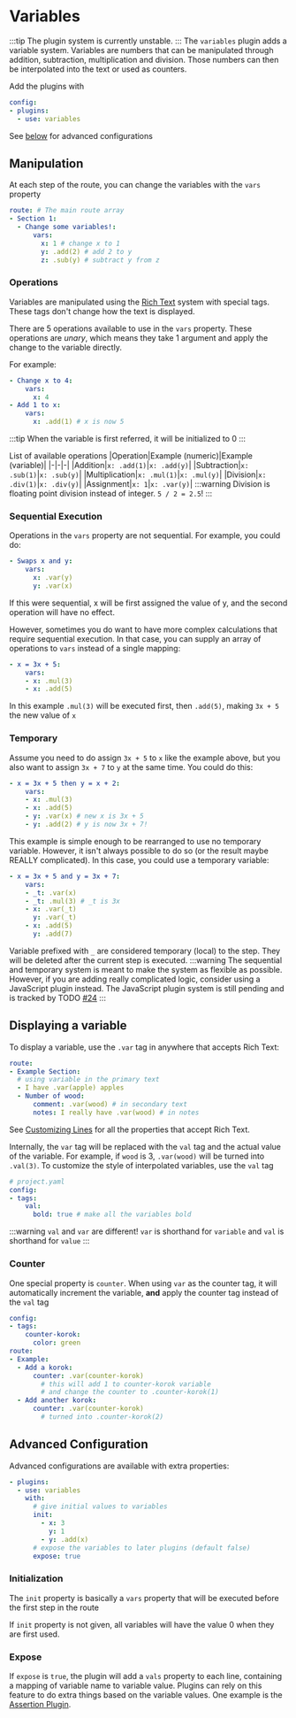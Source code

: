 # Variables
:::tip
The plugin system is currently unstable.
:::
The `variables` plugin adds a variable system. Variables are numbers
that can be manipulated through addition, subtraction, multiplication
and division. Those numbers can then be interpolated into the text
or used as counters.

Add the plugins with
```yaml
config:
- plugins:
  - use: variables
```
See [below](#advanced-configuration) for advanced configurations

## Manipulation
At each step of the route, you can change the variables with the `vars` property
```yaml
route: # The main route array
- Section 1:
  - Change some variables!:
      vars:
        x: 1 # change x to 1
        y: .add(2) # add 2 to y
        z: .sub(y) # subtract y from z
```
### Operations
Variables are manipulated using the [Rich Text](../route/customizing-text.md) system with special tags.
These tags don't change how the text is displayed.

There are 5 operations available to use in the `vars` property.
These operations are *unary*, which means they take 1 argument and apply the change to the variable directly.

For example:
```yaml
- Change x to 4:
    vars:
      x: 4
- Add 1 to x:
    vars:
      x: .add(1) # x is now 5
```
:::tip
When the variable is first referred, it will be initialized to 0
:::

List of available operations
|Operation|Example (numeric)|Example (variable)|
|-|-|-|
|Addition|`x: .add(1)`|`x: .add(y)`|
|Subtraction|`x: .sub(1)`|`x: .sub(y)`|
|Multiplication|`x: .mul(1)`|`x: .mul(y)`|
|Division|`x: .div(1)`|`x: .div(y)`|
|Assignment|`x: 1`|`x: .var(y)`|
:::warning
Division is floating point division instead of integer. `5 / 2 = 2.5`!
:::

### Sequential Execution
Operations in the `vars` property are not sequential. For example, you could do:
```yaml
- Swaps x and y:
    vars:
      x: .var(y)
      y: .var(x)
```
If this were sequential, x will be first assigned the value of y, and the second operation will have no effect.

However, sometimes you do want to have more complex calculations that require sequential execution.
In that case, you can supply an array of operations to `vars` instead of a single mapping:
```yaml
- x = 3x + 5:
    vars:
    - x: .mul(3)
    - x: .add(5)
```
In this example `.mul(3)` will be executed first, then `.add(5)`, making `3x + 5` the new value of `x`

### Temporary
Assume you need to do assign `3x + 5` to `x` like the example above, but
you also want to assign `3x + 7` to `y` at the same time.
You could do this:
```yaml
- x = 3x + 5 then y = x + 2:
    vars:
    - x: .mul(3)
    - x: .add(5)
    - y: .var(x) # new x is 3x + 5
    - y: .add(2) # y is now 3x + 7!
```
This example is simple enough to be rearranged to use no temporary variable. However,
it isn't always possible to do so (or the result maybe REALLY complicated). In this case,
you could use a temporary variable:
```yaml
- x = 3x + 5 and y = 3x + 7:
    vars:
    - _t: .var(x)
    - _t: .mul(3) # _t is 3x
    - x: .var(_t)
      y: .var(_t)
    - x: .add(5)
      y: .add(7)
```
Variable prefixed with `_` are considered temporary (local) to the step. They will be deleted
after the current step is executed.
:::warning
The sequential and temporary system is meant to make the system as flexible as possible.
However, if you are adding really complicated logic, consider using a JavaScript plugin instead.
The JavaScript plugin system is still pending and is tracked by TODO [#24](https://github.com/Pistonite/celer/issues/24)
:::

## Displaying a variable
To display a variable, use the `.var` tag in anywhere that accepts Rich Text:
```yaml
route:
- Example Section:
  # using variable in the primary text
  - I have .var(apple) apples
  - Number of wood:
      comment: .var(wood) # in secondary text
      notes: I really have .var(wood) # in notes
```
See [Customizing Lines](../route/customizing-lines.md) for all the properties that accept Rich Text.

Internally, the `var` tag will be replaced with the `val` tag and the actual value of the variable.
For example, if `wood` is 3, `.var(wood)` will be turned into `.val(3)`.
To customize the style of interpolated variables, use the `val` tag
```yaml
# project.yaml
config:
- tags:
    val:
      bold: true # make all the variables bold
```
:::warning
`val` and `var` are different! `var` is shorthand for `variable` and `val` is shorthand for `value`
:::

### Counter
One special property is `counter`. When using `var` as the counter tag, it will automatically increment the variable,
**and** apply the counter tag instead of the `val` tag
```yaml
config:
- tags:
    counter-korok:
      color: green
route:
- Example:
  - Add a korok:
      counter: .var(counter-korok) 
        # this will add 1 to counter-korok variable
        # and change the counter to .counter-korok(1)
  - Add another korok:
      counter: .var(counter-korok) 
        # turned into .counter-korok(2)
```

## Advanced Configuration
Advanced configurations are available with extra properties:
```yaml
- plugins:
  - use: variables
    with:
      # give initial values to variables
      init:
        - x: 3
          y: 1
        - y: .add(x)
      # expose the variables to later plugins (default false)
      expose: true
```
### Initialization
The `init` property is basically a `vars` property that will be executed before the first step in the route

If `init` property is not given, all variables will have the value 0 when they are first used.

### Expose
If `expose` is `true`, the plugin will add a `vals` property to each line, containing
a mapping of variable name to variable value. Plugins can rely on this feature to
do extra things based on the variable values. One example is the [Assertion Plugin](./assertion.md).
